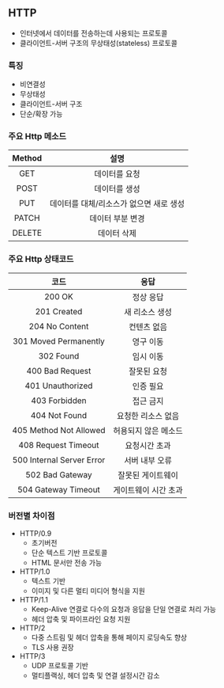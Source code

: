 ## HTTP
- 인터넷에서 데이터를 전송하는데 사용되는 프로토콜
- 클라이언트-서버 구조의 무상태성(stateless) 프로토콜

### 특징
- 비연결성
- 무상태성
- 클라이언트-서버 구조
- 단순/확장 가능

### 주요 Http 메소드
| Method |           설명           |
|:------:|:----------------------:|
|  GET   |        데이터를 요청         |
|  POST  |        데이터를 생성         |
|  PUT   | 데이터를 대체/리소스가 없으면 새로 생성 |
| PATCH  |       데이터 부분 변경        |
| DELETE |         데이터 삭제         |

### 주요 Http 상태코드
|            코드             |     응답      |
|:-------------------------:|:-----------:|
|          200 OK           |    정상 응답    |
|        201 Created        |  새 리소스 생성   |
|      204 No Content       |   컨텐츠 없음    |
|   301 Moved Permanently   |    영구 이동    |
|         302 Found         |    임시 이동    |
|      400 Bad Request      |   잘못된 요청    |
|     401 Unauthorized      |    인증 필요    |
|       403 Forbidden       |    접근 금지    |
|       404 Not Found       | 요청한 리소스 없음  |
|  405 Method Not Allowed   | 허용되지 않은 메소드 |
|    408 Request Timeout    |   요청시간 초과   |
| 500 Internal Server Error |  서버 내부 오류   |
|      502 Bad Gateway      |  잘못된 게이트웨이  |
|    504 Gateway Timeout    | 게이트웨이 시간 초과 |

### 버전별 차이점
- HTTP/0.9
  - 초기버전
  - 단순 텍스트 기반 프로토콜
  - HTML 문서만 전송 가능
- HTTP/1.0
  - 텍스트 기반
  - 이미지 및 다른 멀티 미디어 형식을 지원
- HTTP/1.1
  - Keep-Alive 연결로 다수의 요청과 응답을 단일 연결로 처리 가능
  - 헤더 압축 및 파이프라인 요청 지원
- HTTP/2
  - 다중 스트림 및 헤더 압축을 통해 페이지 로딩속도 향상
  - TLS 사용 권장
- HTTP/3
  - UDP 프로토콜 기반
  - 멀티플랙싱, 헤더 압축 및 연결 설정시간 감소